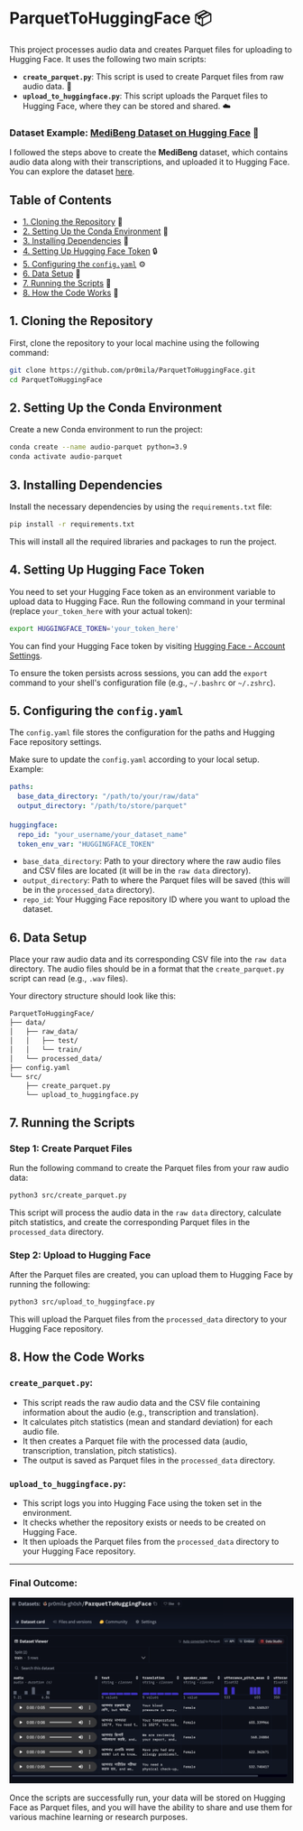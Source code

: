 # ParquetToHuggingFace :package:

This project processes audio data and creates Parquet files for uploading to Hugging Face. It uses the following two main scripts:

- **`create_parquet.py`**: This script is used to create Parquet files from raw audio data. :musical_note:
- **`upload_to_huggingface.py`**: This script uploads the Parquet files to Hugging Face, where they can be stored and shared. :cloud:

### Dataset Example: [MediBeng Dataset on Hugging Face](https://huggingface.co/datasets/pr0mila-gh0sh/MediBeng) :floppy_disk:

I followed the steps above to create the **MediBeng** dataset, which contains audio data along with their transcriptions, and uploaded it to Hugging Face. You can explore the dataset [here](https://huggingface.co/datasets/pr0mila-gh0sh/MediBeng).

## Table of Contents
- [1. Cloning the Repository](#1-cloning-the-repository) :book:
- [2. Setting Up the Conda Environment](#2-setting-up-the-conda-environment) :wrench:
- [3. Installing Dependencies](#3-installing-dependencies) :floppy_disk:
- [4. Setting Up Hugging Face Token](#4-setting-up-hugging-face-token) :lock:
- [5. Configuring the `config.yaml`](#5-configuring-the-configyaml) :gear:
- [6. Data Setup](#6-data-setup) :file_folder:
- [7. Running the Scripts](#7-running-the-scripts) :rocket:
- [8. How the Code Works](#8-how-the-code-works) :memo:

## 1. Cloning the Repository

First, clone the repository to your local machine using the following command:

```bash
git clone https://github.com/pr0mila/ParquetToHuggingFace.git
cd ParquetToHuggingFace
```

## 2. Setting Up the Conda Environment

Create a new Conda environment to run the project:

```bash
conda create --name audio-parquet python=3.9
conda activate audio-parquet
```

## 3. Installing Dependencies

Install the necessary dependencies by using the `requirements.txt` file:

```bash
pip install -r requirements.txt
```

This will install all the required libraries and packages to run the project.

## 4. Setting Up Hugging Face Token

You need to set your Hugging Face token as an environment variable to upload data to Hugging Face. Run the following command in your terminal (replace `your_token_here` with your actual token):

```bash
export HUGGINGFACE_TOKEN='your_token_here'
```

You can find your Hugging Face token by visiting [Hugging Face - Account Settings](https://huggingface.co/settings/tokens).

To ensure the token persists across sessions, you can add the `export` command to your shell's configuration file (e.g., `~/.bashrc` or `~/.zshrc`).

## 5. Configuring the `config.yaml`

The `config.yaml` file stores the configuration for the paths and Hugging Face repository settings.

Make sure to update the `config.yaml` according to your local setup. Example:

```yaml
paths:
  base_data_directory: "/path/to/your/raw/data"
  output_directory: "/path/to/store/parquet"

huggingface:
  repo_id: "your_username/your_dataset_name"
  token_env_var: "HUGGINGFACE_TOKEN"
```

- `base_data_directory`: Path to your directory where the raw audio files and CSV files are located (it will be in the `raw data` directory).
- `output_directory`: Path to where the Parquet files will be saved (this will be in the `processed_data` directory).
- `repo_id`: Your Hugging Face repository ID where you want to upload the dataset.

## 6. Data Setup

Place your raw audio data and its corresponding CSV file into the `raw data` directory. The audio files should be in a format that the `create_parquet.py` script can read (e.g., `.wav` files).

Your directory structure should look like this:

```
ParquetToHuggingFace/
├── data/
│   ├── raw_data/
│   │   ├── test/
│   │   └── train/
│   └── processed_data/
├── config.yaml
└── src/
    ├── create_parquet.py
    └── upload_to_huggingface.py
```

## 7. Running the Scripts

### Step 1: Create Parquet Files

Run the following command to create the Parquet files from your raw audio data:

```bash
python3 src/create_parquet.py
```

This script will process the audio data in the `raw data` directory, calculate pitch statistics, and create the corresponding Parquet files in the `processed_data` directory.

### Step 2: Upload to Hugging Face

After the Parquet files are created, you can upload them to Hugging Face by running the following:

```bash
python3 src/upload_to_huggingface.py
```

This will upload the Parquet files from the `processed_data` directory to your Hugging Face repository.

## 8. How the Code Works

### `create_parquet.py`:
- This script reads the raw audio data and the CSV file containing information about the audio (e.g., transcription and translation).
- It calculates pitch statistics (mean and standard deviation) for each audio file.
- It then creates a Parquet file with the processed data (audio, transcription, translation, pitch statistics).
- The output is saved as Parquet files in the `processed_data` directory.

### `upload_to_huggingface.py`:
- This script logs you into Hugging Face using the token set in the environment.
- It checks whether the repository exists or needs to be created on Hugging Face.
- It then uploads the Parquet files from the `processed_data` directory to your Hugging Face repository.

---

### Final Outcome:


![View of Final Outcome](parquettohuggingface.png)

Once the scripts are successfully run, your data will be stored on Hugging Face as Parquet files, and you will have the ability to share and use them for various machine learning or research purposes.



